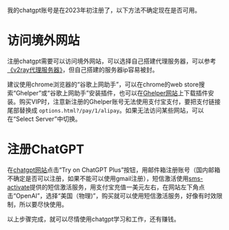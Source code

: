 我的chatgpt账号是在2023年初注册了，以下方法不确定现在是否可用。

# 访问境外网站

注册chatgpt需要可以访问境外网站，可以选择自己搭建代理服务器，可以参考[《v2ray代理服务器》](https://chenxiaosong.com/private/v2ray.html)，但自己搭建的服务器ip容易被封。

建议使用chrome浏览器的“谷歌上网助手”，可以在chrome的web store搜索“Ghelper”或“谷歌上网助手”安装插件，也可以在[Ghelper网站](https://ghelper.net/)上下载插件安装。购买VIP时，注意新注册的Ghelper账号无法使用支付宝支付，要把支付链接尾部替换成 `options.html?/pay/1/alipay`。如果无法访问某些网站，可以在“Select Server”中切换。

# 注册ChatGPT

在[chatgpt网站](https://openai.com/gpt-4)点击“Try on ChatGPT Plus”按钮，用邮件箱注册账号（国内邮箱不确定是否可以注册，如果不能可以使用gmail注册），短信激活使用[sms-activate](https://sms-activate.org)提供的短信激活服务，用支付宝充值一美元左右，在网站左下角点击“OpenAI”，选择“美国（物理)”，购买就可以使用短信激活服务，好像有时效限制，所以要尽快使用。

以上步骤完成，就可以尽情使用chatgpt学习和工作，还有赚钱。